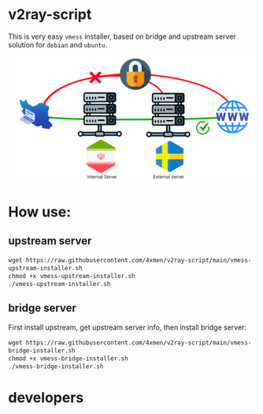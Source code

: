 # v2ray-script

This is very easy `vmess` installer, based on bridge and upstream server solution for `debian` and `ubuntu`.

![A Screenshot ](v2ray.png?raw=true "v2ray-")

# How use: 

## upstream server

```shell
wget https://raw.githubusercontent.com/4xmen/v2ray-script/main/vmess-upstream-installer.sh
chmod +x vmess-upstream-installer.sh
./vmess-upstream-installer.sh
```

## bridge server

First install upstream, get upstream server info, then install bridge server:

```shell
wget https://raw.githubusercontent.com/4xmen/v2ray-script/main/vmess-bridge-installer.sh
chmod +x vmess-bridge-installer.sh
./vmess-bridge-installer.sh
```

# developers 
